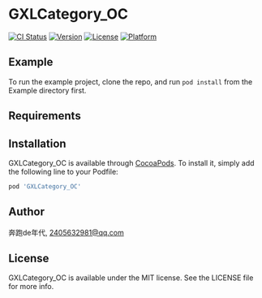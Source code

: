 # GXLCategory_OC

[![CI Status](https://img.shields.io/travis/奔跑de年代/GXLCategory_OC.svg?style=flat)](https://travis-ci.org/奔跑de年代/GXLCategory_OC)
[![Version](https://img.shields.io/cocoapods/v/GXLCategory_OC.svg?style=flat)](https://cocoapods.org/pods/GXLCategory_OC)
[![License](https://img.shields.io/cocoapods/l/GXLCategory_OC.svg?style=flat)](https://cocoapods.org/pods/GXLCategory_OC)
[![Platform](https://img.shields.io/cocoapods/p/GXLCategory_OC.svg?style=flat)](https://cocoapods.org/pods/GXLCategory_OC)

## Example

To run the example project, clone the repo, and run `pod install` from the Example directory first.

## Requirements

## Installation

GXLCategory_OC is available through [CocoaPods](https://cocoapods.org). To install
it, simply add the following line to your Podfile:

```ruby
pod 'GXLCategory_OC'
```

## Author

奔跑de年代, 2405632981@qq.com

## License

GXLCategory_OC is available under the MIT license. See the LICENSE file for more info.

